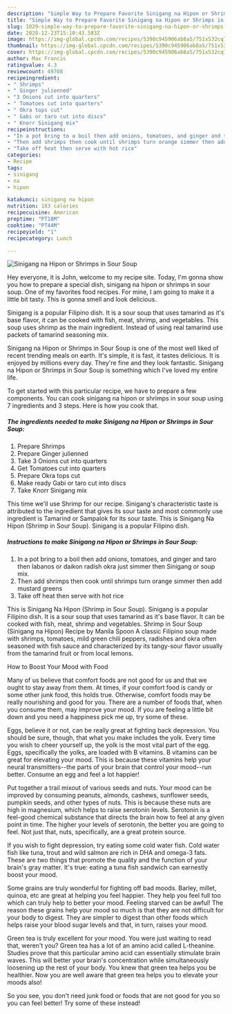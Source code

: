 ```yaml
---
description: "Simple Way to Prepare Favorite Sinigang na Hipon or Shrimps in Sour Soup"
title: "Simple Way to Prepare Favorite Sinigang na Hipon or Shrimps in Sour Soup"
slug: 1029-simple-way-to-prepare-favorite-sinigang-na-hipon-or-shrimps-in-sour-soup
date: 2020-12-23T15:10:43.583Z
image: https://img-global.cpcdn.com/recipes/5390c945906ab8a5/751x532cq70/sinigang-na-hipon-or-shrimps-in-sour-soup-recipe-main-photo.jpg
thumbnail: https://img-global.cpcdn.com/recipes/5390c945906ab8a5/751x532cq70/sinigang-na-hipon-or-shrimps-in-sour-soup-recipe-main-photo.jpg
cover: https://img-global.cpcdn.com/recipes/5390c945906ab8a5/751x532cq70/sinigang-na-hipon-or-shrimps-in-sour-soup-recipe-main-photo.jpg
author: Max Francis
ratingvalue: 4.3
reviewcount: 49708
recipeingredient:
- " Shrimps"
- " Ginger julienned"
- "3 Onions cut into quarters"
- " Tomatoes cut into quarters"
- " Okra tops cut"
- " Gabi or taro cut into discs"
- " Knorr Sinigang mix"
recipeinstructions:
- "In a pot bring to a boil then add onions, tomatoes, and ginger and taro then labanos or daikon radish okra just simmer then Sinigang or soup mix."
- "Then add shrimps then cook until shrimps turn orange simmer then add mustard greens"
- "Take off heat then serve with hot rice"
categories:
- Recipe
tags:
- sinigang
- na
- hipon

katakunci: sinigang na hipon 
nutrition: 183 calories
recipecuisine: American
preptime: "PT18M"
cooktime: "PT44M"
recipeyield: "1"
recipecategory: Lunch

---
```



![Sinigang na Hipon or Shrimps in Sour Soup](https://img-global.cpcdn.com/recipes/5390c945906ab8a5/751x532cq70/sinigang-na-hipon-or-shrimps-in-sour-soup-recipe-main-photo.jpg)

Hey everyone, it is John, welcome to my recipe site. Today, I'm gonna show you how to prepare a special dish, sinigang na hipon or shrimps in sour soup. One of my favorites food recipes. For mine, I am going to make it a little bit tasty. This is gonna smell and look delicious.

Sinigang is a popular Filipino dish. It is a sour soup that uses tamarind as it&#39;s base flavor, it can be cooked with fish, meat, shrimp, and vegetables. This soup uses shrimp as the main ingredient. Instead of using real tamarind use packets of tamarind seasoning mix.

Sinigang na Hipon or Shrimps in Sour Soup is one of the most well liked of recent trending meals on earth. It's simple, it is fast, it tastes delicious. It is enjoyed by millions every day. They're fine and they look fantastic. Sinigang na Hipon or Shrimps in Sour Soup is something which I've loved my entire life.


To get started with this particular recipe, we have to prepare a few components. You can cook sinigang na hipon or shrimps in sour soup using 7 ingredients and 3 steps. Here is how you cook that.

<!--inarticleads1-->

##### The ingredients needed to make Sinigang na Hipon or Shrimps in Sour Soup:

1. Prepare  Shrimps
1. Prepare  Ginger julienned
1. Take 3 Onions cut into quarters
1. Get  Tomatoes cut into quarters
1. Prepare  Okra tops cut
1. Make ready  Gabi or taro cut into discs
1. Take  Knorr Sinigang mix


This time we&#39;ll use Shrimp for our recipe. Sinigang&#39;s characteristic taste is attributed to the ingredient that gives its sour taste and most commonly use ingredient is Tamarind or Sampalok for its sour taste. This is Sinigang Na Hipon (Shrimp in Sour Soup). Sinigang is a popular Filipino dish. 

<!--inarticleads2-->

##### Instructions to make Sinigang na Hipon or Shrimps in Sour Soup:

1. In a pot bring to a boil then add onions, tomatoes, and ginger and taro then labanos or daikon radish okra just simmer then Sinigang or soup mix.
1. Then add shrimps then cook until shrimps turn orange simmer then add mustard greens
1. Take off heat then serve with hot rice


This is Sinigang Na Hipon (Shrimp in Sour Soup). Sinigang is a popular Filipino dish. It is a sour soup that uses tamarind as it&#39;s base flavor. It can be cooked with fish, meat, shrimp and vegetables. Shrimp in Sour Soup (Sinigang na Hipon) Recipe by Manila Spoon A classic Filipino soup made with shrimps, tomatoes, mild green chili peppers, radishes and okra often seasoned with fish sauce and characterized by its tangy-sour flavor usually from the tamarind fruit or from local lemons. 

How to Boost Your Mood with Food


Many of us believe that comfort foods are not good for us and that we ought to stay away from them. At times, if your comfort food is candy or some other junk food, this holds true. Otherwise, comfort foods may be really nourishing and good for you. There are a number of foods that, when you consume them, may improve your mood. If you are feeling a little bit down and you need a happiness pick me up, try some of these.

Eggs, believe it or not, can be really great at fighting back depression. You should be sure, though, that what you make includes the yolk. Every time you wish to cheer yourself up, the yolk is the most vital part of the egg. Eggs, specifically the yolks, are loaded with B vitamins. B vitamins can be great for elevating your mood. This is because these vitamins help your neural transmitters--the parts of your brain that control your mood--run better. Consume an egg and feel a lot happier!

Put together a trail mixout of various seeds and nuts. Your mood can be improved by consuming peanuts, almonds, cashews, sunflower seeds, pumpkin seeds, and other types of nuts. This is because these nuts are high in magnesium, which helps to raise serotonin levels. Serotonin is a feel-good chemical substance that directs the brain how to feel at any given point in time. The higher your levels of serotonin, the better you are going to feel. Not just that, nuts, specifically, are a great protein source.

If you wish to fight depression, try eating some cold water fish. Cold water fish like tuna, trout and wild salmon are rich in DHA and omega-3 fats. These are two things that promote the quality and the function of your brain's gray matter. It's true: eating a tuna fish sandwich can earnestly boost your mood. 

Some grains are truly wonderful for fighting off bad moods. Barley, millet, quinoa, etc are great at helping you feel happier. They help you feel full too which can truly help to better your mood. Feeling starved can be awful! The reason these grains help your mood so much is that they are not difficult for your body to digest. They are simpler to digest than other foods which helps raise your blood sugar levels and that, in turn, raises your mood.

Green tea is truly excellent for your mood. You were just waiting to read that, weren't you? Green tea has a lot of an amino acid called L-theanine. Studies prove that this particular amino acid can essentially stimulate brain waves. This will better your brain's concentration while simultaneously loosening up the rest of your body. You knew that green tea helps you be healthier. Now you are well aware that green tea helps you to elevate your moods also!

So you see, you don't need junk food or foods that are not good for you so you can feel better! Try some of these instead!

